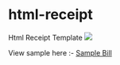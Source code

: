 # html-receipt
Html Receipt Template
<img src="http://try.droidframework.com/github/bill/invoice_sample.png"/>

View sample here :- <a href="http://try.droidframework.com/github/bill.html" >Sample Bill </a>
